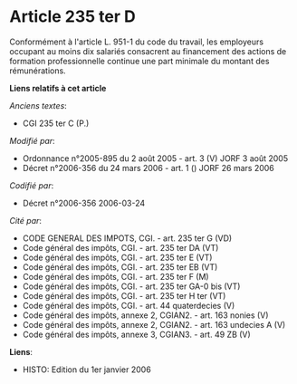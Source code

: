 # Article 235 ter D

Conformément à l'article L. 951-1 du code du travail, les employeurs occupant au moins dix salariés consacrent au financement
des actions de formation professionnelle continue une part minimale du montant des rémunérations.

**Liens relatifs à cet article**

_Anciens textes_:

  - CGI 235 ter C (P.)

_Modifié par_:

  - Ordonnance n°2005-895 du 2 août 2005 - art. 3 (V) JORF 3 août 2005
  - Décret n°2006-356 du 24 mars 2006 - art. 1 () JORF 26 mars 2006

_Codifié par_:

  - Décret n°2006-356 2006-03-24

_Cité par_:

  - CODE GENERAL DES IMPOTS, CGI. - art. 235 ter G (VD)
  - Code général des impôts, CGI. - art. 235 ter DA (VT)
  - Code général des impôts, CGI. - art. 235 ter E (VT)
  - Code général des impôts, CGI. - art. 235 ter EB (VT)
  - Code général des impôts, CGI. - art. 235 ter F (M)
  - Code général des impôts, CGI. - art. 235 ter GA-0 bis (VT)
  - Code général des impôts, CGI. - art. 235 ter H ter (VT)
  - Code général des impôts, CGI. - art. 44 quaterdecies (V)
  - Code général des impôts, annexe 2, CGIAN2. - art. 163 nonies (V)
  - Code général des impôts, annexe 2, CGIAN2. - art. 163 undecies A (V)
  - Code général des impôts, annexe 3, CGIAN3. - art. 49 ZB (V)

**Liens**:

  - HISTO: Edition du 1er janvier 2006

